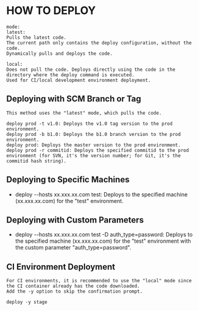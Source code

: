 # HOW TO DEPLOY

```
mode:
latest:
Pulls the latest code.
The current path only contains the deploy configuration, without the code.
Dynamically pulls and deploys the code.

local:
Does not pull the code. Deploys directly using the code in the directory where the deploy command is executed.
Used for CI/local development environment deployment.
```

## Deploying with SCM Branch or Tag
```
This method uses the "latest" mode, which pulls the code.

deploy prod -t v1.0: Deploys the v1.0 tag version to the prod environment.
deploy prod -b b1.0: Deploys the b1.0 branch version to the prod environment.
deploy prod: Deploys the master version to the prod environment.
deploy prod -r commitid: Deploys the specified commitid to the prod environment (for SVN, it's the version number; for Git, it's the commitid hash string).
```

## Deploying to Specific Machines
* deploy --hosts xx.xxx.xx.com test: Deploys to the specified machine (xx.xxx.xx.com) for the "test" environment.

## Deploying with Custom Parameters
* deploy --hosts xx.xxx.xx.com test -D auth_type=password: Deploys to the specified machine (xx.xxx.xx.com) for the "test" environment with the custom parameter "auth_type=password".

## CI Environment Deployment
```
For CI environments, it is recommended to use the "local" mode since the CI container already has the code downloaded.
Add the -y option to skip the confirmation prompt.

deploy -y stage
```

